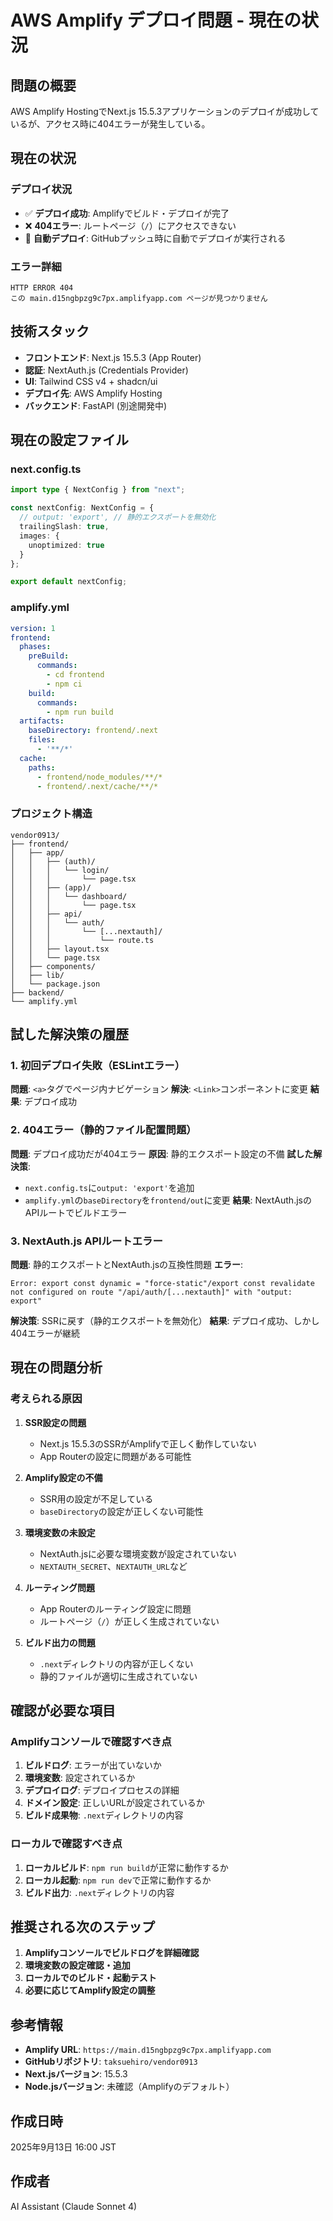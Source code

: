 # AWS Amplify デプロイ問題 - 現在の状況

## 問題の概要

AWS Amplify HostingでNext.js 15.5.3アプリケーションのデプロイが成功しているが、アクセス時に404エラーが発生している。

## 現在の状況

### デプロイ状況
- ✅ **デプロイ成功**: Amplifyでビルド・デプロイが完了
- ❌ **404エラー**: ルートページ（`/`）にアクセスできない
- 🔄 **自動デプロイ**: GitHubプッシュ時に自動でデプロイが実行される

### エラー詳細
```
HTTP ERROR 404
この main.d15ngbpzg9c7px.amplifyapp.com ページが見つかりません
```

## 技術スタック

- **フロントエンド**: Next.js 15.5.3 (App Router)
- **認証**: NextAuth.js (Credentials Provider)
- **UI**: Tailwind CSS v4 + shadcn/ui
- **デプロイ先**: AWS Amplify Hosting
- **バックエンド**: FastAPI (別途開発中)

## 現在の設定ファイル

### next.config.ts
```typescript
import type { NextConfig } from "next";

const nextConfig: NextConfig = {
  // output: 'export', // 静的エクスポートを無効化
  trailingSlash: true,
  images: {
    unoptimized: true
  }
};

export default nextConfig;
```

### amplify.yml
```yaml
version: 1
frontend:
  phases:
    preBuild:
      commands:
        - cd frontend
        - npm ci
    build:
      commands:
        - npm run build
  artifacts:
    baseDirectory: frontend/.next
    files:
      - '**/*'
  cache:
    paths:
      - frontend/node_modules/**/*
      - frontend/.next/cache/**/*
```

### プロジェクト構造
```
vendor0913/
├── frontend/
│   ├── app/
│   │   ├── (auth)/
│   │   │   └── login/
│   │   │       └── page.tsx
│   │   ├── (app)/
│   │   │   └── dashboard/
│   │   │       └── page.tsx
│   │   ├── api/
│   │   │   └── auth/
│   │   │       └── [...nextauth]/
│   │   │           └── route.ts
│   │   ├── layout.tsx
│   │   └── page.tsx
│   ├── components/
│   ├── lib/
│   └── package.json
├── backend/
└── amplify.yml
```

## 試した解決策の履歴

### 1. 初回デプロイ失敗（ESLintエラー）
**問題**: `<a>`タグでページ内ナビゲーション
**解決**: `<Link>`コンポーネントに変更
**結果**: デプロイ成功

### 2. 404エラー（静的ファイル配置問題）
**問題**: デプロイ成功だが404エラー
**原因**: 静的エクスポート設定の不備
**試した解決策**: 
- `next.config.ts`に`output: 'export'`を追加
- `amplify.yml`の`baseDirectory`を`frontend/out`に変更
**結果**: NextAuth.jsのAPIルートでビルドエラー

### 3. NextAuth.js APIルートエラー
**問題**: 静的エクスポートとNextAuth.jsの互換性問題
**エラー**: 
```
Error: export const dynamic = "force-static"/export const revalidate not configured on route "/api/auth/[...nextauth]" with "output: export"
```
**解決策**: SSRに戻す（静的エクスポートを無効化）
**結果**: デプロイ成功、しかし404エラーが継続

## 現在の問題分析

### 考えられる原因

1. **SSR設定の問題**
   - Next.js 15.5.3のSSRがAmplifyで正しく動作していない
   - App Routerの設定に問題がある可能性

2. **Amplify設定の不備**
   - SSR用の設定が不足している
   - `baseDirectory`の設定が正しくない可能性

3. **環境変数の未設定**
   - NextAuth.jsに必要な環境変数が設定されていない
   - `NEXTAUTH_SECRET`、`NEXTAUTH_URL`など

4. **ルーティング問題**
   - App Routerのルーティング設定に問題
   - ルートページ（`/`）が正しく生成されていない

5. **ビルド出力の問題**
   - `.next`ディレクトリの内容が正しくない
   - 静的ファイルが適切に生成されていない

## 確認が必要な項目

### Amplifyコンソールで確認すべき点
1. **ビルドログ**: エラーが出ていないか
2. **環境変数**: 設定されているか
3. **デプロイログ**: デプロイプロセスの詳細
4. **ドメイン設定**: 正しいURLが設定されているか
5. **ビルド成果物**: `.next`ディレクトリの内容

### ローカルで確認すべき点
1. **ローカルビルド**: `npm run build`が正常に動作するか
2. **ローカル起動**: `npm run dev`で正常に動作するか
3. **ビルド出力**: `.next`ディレクトリの内容

## 推奨される次のステップ

1. **Amplifyコンソールでビルドログを詳細確認**
2. **環境変数の設定確認・追加**
3. **ローカルでのビルド・起動テスト**
4. **必要に応じてAmplify設定の調整**

## 参考情報

- **Amplify URL**: `https://main.d15ngbpzg9c7px.amplifyapp.com`
- **GitHubリポジトリ**: `taksuehiro/vendor0913`
- **Next.jsバージョン**: 15.5.3
- **Node.jsバージョン**: 未確認（Amplifyのデフォルト）

## 作成日時

2025年9月13日 16:00 JST

## 作成者

AI Assistant (Claude Sonnet 4)

